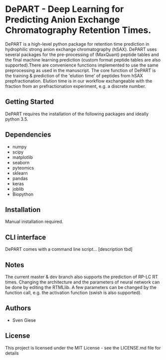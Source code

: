 # DePART - Deep Learning for Predicting Anion Exchange Chromatography Retention Times.

DePART is a high-level python package for retention time prediction in hydrophilic strong anion exchange chromatography (hSAX). DePART uses several packages for the pre-processing of (MaxQuant) peptide tables and the final machine learning prediction (custom format peptide tables are also supported).There are convenience functions implemented to use the same preprocessing as used in the manuscript.
The core function of DePART is the training & prediction of the 'elution time' of peptides from hSAX prepfractionation. Elution time is in our workflow exchangeable with the fraction from an prefractionation experiment, e.g. a discrete number.



Getting Started
---

DePART requires the installation of the following packages and ideally python 3.5.

Dependencies
---
* numpy
* scipy
* matplotlib
* seaborn
* pyteomics
* sklearn
* pandas
* keras
* joblib
* Biopython

 Installation
 ----
Manual installation required.
 

 CLI interface
 ----
 DePART comes with a command line script... [description tbd]
 
 Notes
 ----
 The current master & dev branch also supports the prediction of RP-LC RT times.
 Changing the architecture and the parameters of neural network can be done
 by editing the RTMLlib. A few parameters can be changed by the function call,
 e.g. the activation function (swish is also supported).
 

Authors
----
* Sven Giese

License
----
This project is licensed under the MIT License - see the LICENSE.md file for details
